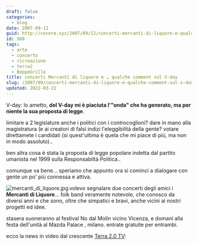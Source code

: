 ```yaml
---
draft: false
categories:
  - blog
date: 2007-09-12
guid: http://cecere.xyz/2007/09/12/concerti-mercanti-di-liquore-e-qualche-comment-sul-v-day/
id: 568
tags:
  - arte
  - concerto
  - ricreazione
  - terra2
  - BeppeGrillo
title: concerti Mercanti di liquore e … qualche comment sul V-day
slug: /2007/09/concerti-mercanti-di-liquore-e-qualche-comment-sul-v-day/
updated: 2022-03-22
---
```


V-day: lo ametto, **del V-day mi è piaciuta l'"onda" che ha generato, ma per niente la sua proposta di legge**.
  
limitare a 2 legislature anche i politici con i controcoglioni? dare in mano alla magistratura (e ai creatori di falsi indizi l'eleggibilità della gente? votare direttamete i candidati (si quest'ultima è quela che mi piace di più, ma non in modo assoluto)..

ben altra cosa è stata la proposta di legge popolare indetta dal partito umanista nel 1999 sulla Responsabiltà Politica..
  
comunque va bene… speriamo che appunto ora si cominci a dialogare con gente un po' più connessa e attiva.

<img src='http://cecere.xyz/wp-content/uploads/sites/3/2007/09/mercanti_di_liquore.jpg' alt='mercanti_di_liquore.jpg' align="left" />volevo segnalare due concerti degli amici i **Mercanti di Liquore**… folk band veramente notevole, che conosco da diversi anni e che sono, oltre che simpatici e bravi, anche vicini ai nostri progetti ed idee.

stasera suoneranno al festival No dal Molin vicino Vicenza, e domani alla festa dell'unità al Mazda Palace , milano. entrate gratuite per entrambi.

ecco la news in video dal crescente [Terra 2.0 TV](http://www.terra2.tv):